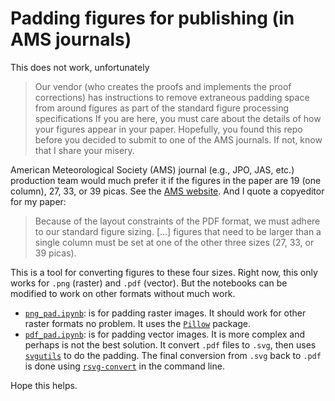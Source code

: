 # Padding figures for publishing (in AMS journals)

This does not work, unfortunately
> Our vendor (who creates the proofs and implements the proof corrections) has instructions to remove extraneous padding space from around figures as part of the standard figure processing specifications
If you are here, you must care about the details of how your figures appear in your paper.
> Hopefully, you found this repo before you decided to submit to one of the AMS journals. If not, know that I share your misery.

American Meteorological Society (AMS) journal (e.g., JPO, JAS, etc.) production team would much prefer it if the figures in the paper are 19 (one column), 27, 33, or 39 picas. See the [AMS website](https://www.ametsoc.org/ams/publications/author-information/figure-information-for-authors/#Size). And I quote a copyeditor for my paper:

> Because of the layout constraints of the PDF format, we must adhere to our standard figure sizing. [...] figures that need to be larger than a single column must be set at one of the other three sizes (27, 33, or 39 picas).

This is a tool for converting figures to these four sizes. Right now, this only works for `.png` (raster) and `.pdf` (vector). But the notebooks can be modified to work on other formats without much work.
 - [`png_pad.ipynb`](https://github.com/Empyreal092/AMS_figpad/blob/main/png_pad.ipynb): is for padding raster images. It should work for other raster formats no problem. It uses the [`Pillow`](https://pillow.readthedocs.io/en/stable/) package.
 - [`pdf_pad.ipynb`](https://github.com/Empyreal092/AMS_figpad/blob/main/pdf_pad.ipynb): is for padding vector images. It is more complex and perhaps is not the best solution. It convert `.pdf` files to `.svg`, then uses [`svgutils`](https://svgutils.readthedocs.io/en/latest/) to do the padding. The final conversion from `.svg` back to `.pdf` is done using [`rsvg-convert`](https://manpages.ubuntu.com/manpages/plucky/man1/rsvg-convert.1.html) in the command line.

Hope this helps.
